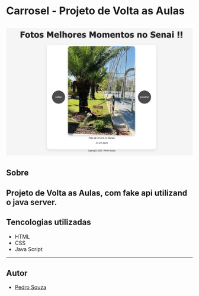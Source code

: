 
 #  Carrosel - Projeto de Volta as Aulas

 ![alt text](./image.png)
 ---
 ## Sobre
 Projeto de Volta as Aulas, com fake api utilizand o java server. 
 ---
 ## Tencologias utilizadas
 - HTML
 - CSS
 - Java Script

 ---
 ## Autor

 - [Pedro Souza](https://github.com/pedroga77)
